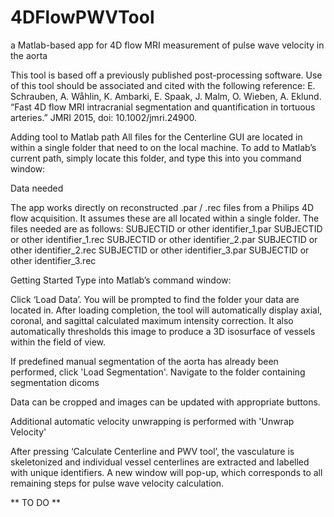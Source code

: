 # 4DFlowPWVTool
a Matlab-based app for 4D flow MRI measurement of pulse wave velocity in the aorta

This tool is based off a previously published post-processing software. Use of this tool should be associated and cited with the following reference: 
E. Schrauben, A. Wåhlin, K. Ambarki, E. Spaak, J. Malm, O. Wieben, A. Eklund. “Fast 4D flow MRI intracranial segmentation and quantification in tortuous arteries.” JMRI 2015, doi: 10.1002/jmri.24900.

Adding tool to Matlab path All files for the Centerline GUI are located in within a single folder that need to on the local machine. To add to Matlab’s current path, simply locate this folder, and type this into you command window:

Data needed

The app works directly on reconstructed .par / .rec files from a Philips 4D flow acquisition. It assumes these are all located within a single folder. The files needed are as follows: SUBJECTID or other identifier_1.par SUBJECTID or other identifier_1.rec SUBJECTID or other identifier_2.par SUBJECTID or other identifier_2.rec SUBJECTID or other identifier_3.par SUBJECTID or other identifier_3.rec

Getting Started
Type into Matlab’s command window:

Click ‘Load Data’. You will be prompted to find the folder your data are located in. After loading completion, the tool will automatically display axial, coronal, and sagittal calculated maximum intensity correction. It also automatically thresholds this image to produce a 3D isosurface of vessels within the field of view.

If predefined manual segmentation of the aorta has already been performed, click 'Load Segmentation'. Navigate to the folder containing segmentation dicoms

Data can be cropped and images can be updated with appropriate buttons.

Additional automatic velocity unwrapping is performed with 'Unwrap Velocity'

After pressing ‘Calculate Centerline and PWV tool’, the vasculature is skeletonized and individual vessel centerlines are extracted and labelled with unique identifiers. A new window will pop-up, which corresponds to all remaining steps for pulse wave velocity calculation.

** TO DO **
